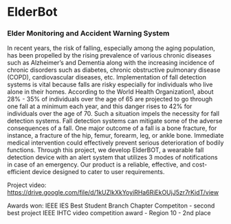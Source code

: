 # ElderBot
### Elder Monitoring and Accident Warning System

In recent years, the risk of falling, especially among the aging population, has been propelled by the rising prevalence of various chronic diseases such as Alzheimer’s and Dementia along with the increasing incidence of chronic disorders such as diabetes, chronic obstructive pulmonary disease (COPD), cardiovascular diseases, etc. Implementation of fall detection systems is vital because falls are risky especially for individuals who live alone in their homes. According to the World Health Organization1, about 28% - 35% of individuals over the age of 65 are projected to go through one fall at a minimum each year, and this danger rises to 42% for individuals over the age of 70. Such a situation impels the necessity for fall detection systems. Fall detection systems can mitigate some of the adverse consequences of a fall. One major outcome of a fall is a bone fracture, for instance, a fracture of the hip, femur, forearm, leg, or ankle bone. Immediate medical intervention could effectively prevent serious deterioration of bodily functions. Through this project, we develop ElderBOT, a wearable fall detection device with an alert system that utilizes 3 modes of notifications in case of an emergency. Our product is a reliable, effective, and cost-efficient device designed to cater to user requirements.

Project video: https://drive.google.com/file/d/1kUZlkXkYoyiRHa6RiEkOUjJ5zr7rKidT/view

Awards won: IEEE IES Best Student Branch Chapter Competiton - second best project
            IEEE IHTC video competition award - Region 10 - 2nd place

